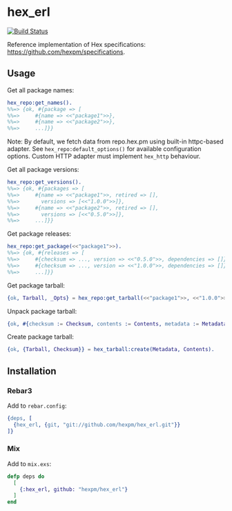 # hex_erl

[![Build Status](https://travis-ci.org/hexpm/hex_erl.svg?branch=master)](https://travis-ci.org/hexpm/hex_erl)

Reference implementation of Hex specifications: https://github.com/hexpm/specifications.

## Usage

Get all package names:

```erlang
hex_repo:get_names().
%%=> {ok, #{package => [
%%=>     #{name => <<"package1">>},
%%=>     #{name => <<"package2">>},
%%=>     ...]}}
```

Note: By default, we fetch data from repo.hex.pm using built-in httpc-based adapter.
See `hex_repo:default_options()` for available configuration options.
Custom HTTP adapter must implement `hex_http` behaviour.

Get all package versions:

```erlang
hex_repo:get_versions().
%%=> {ok, #{packages => [
%%=>     #{name => <<"package1">>, retired => [],
%%=>       versions => [<<"1.0.0">>]},
%%=>     #{name => <<"package2">>, retired => [],
%%=>       versions => [<<"0.5.0">>]},
%%=>     ...]}}
```

Get package releases:

```erlang
hex_repo:get_package(<<"package1">>).
%%=> {ok, #{releases => [
%%=>     #{checksum => ..., version => <<"0.5.0">>, dependencies => []}],
%%=>     #{checksum => ..., version => <<"1.0.0">>, dependencies => []}],
%%=>     ...]}}
```

Get package tarball:

```erlang
{ok, Tarball, _Opts} = hex_repo:get_tarball(<<"package1">>, <<"1.0.0">>).
```

Unpack package tarball:

```erlang
{ok, #{checksum := Checksum, contents := Contents, metadata := Metadata}} = hex_tarball:unpack(Tarball, memory).
```

Create package tarball:

```erlang
{ok, {Tarball, Checksum}} = hex_tarball:create(Metadata, Contents).
```

## Installation

### Rebar3

Add to `rebar.config`:

```erlang
{deps, [
  {hex_erl, {git, "git://github.com/hexpm/hex_erl.git"}}
]}
```

### Mix

Add to `mix.exs`:

```elixir
defp deps do
  [
    {:hex_erl, github: "hexpm/hex_erl"}
  ]
end
```
